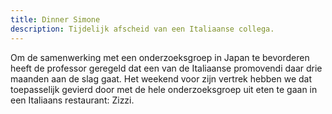 ```yaml
---
title: Dinner Simone
description: Tijdelijk afscheid van een Italiaanse collega.
---
```

Om de samenwerking met een onderzoeksgroep in Japan te bevorderen heeft de professor geregeld dat een van de Italiaanse promovendi daar drie maanden aan de slag gaat. Het weekend voor zijn vertrek hebben we dat toepasselijk gevierd door met de hele onderzoeksgroep uit eten te gaan in een Italiaans restaurant: Zizzi.